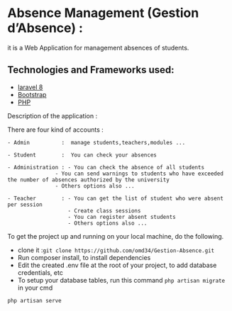 # Absence Management (Gestion d’Absence) :
 it is a Web Application for management absences of students.

## Technologies and Frameworks used:
* [laravel 8](https://laravel.com/) 
* [Bootstrap](https://getbootstrap.com/)
* [PHP](https://www.php.net/)

Description of the application :

There are four kind of accounts : 

	- Admin          :  manage students,teachers,modules ...
    
    - Student        :  You can check your absences

	- Administration : - You can check the absence of all students 
		           - You can send warnings to students who have exceeded the number of absences authorized by the university
		           - Others options also ...

	- Teacher        : - You can get the list of student who were absent per session
                       - Create class sessions
                       - You can register absent students
	                   - Others options also ...
                
To get the project up and running on your local machine, do the following. 

- clone it :``` git clone https://github.com/omd34/Gestion-Absence.git ```
- Run composer install, to install dependencies
- Edit the created .env file at the root of your project, to add database credentials, etc
- To setup your database tables, run this command ```php artisan migrate ```in your cmd 
```
php artisan serve
```
